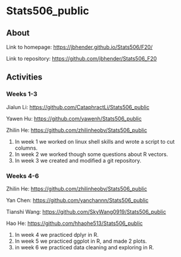 # Stats506_public
## About
Link to homepage: https://jbhender.github.io/Stats506/F20/

Link to repository: https://github.com/jbhender/Stats506_F20
## Activities
### Weeks 1-3
Jialun Li: https://github.com/CataphractLi/Stats506_public

Yawen Hu: https://github.com/yawenh/Stats506_public

Zhilin He: https://github.com/zhilinheobv/Stats506_public

1. In week 1 we worked on linux shell skills and wrote a script to cut columns.
2. In week 2 we worked though some questions about R vectors.
3. In week 3 we created and modified a git repository.

### Weeks 4-6

Zhilin He: https://github.com/zhilinheobv/Stats506_public

Yan Chen: https://github.com/yanchannn/Stats506_public

Tianshi Wang: https://github.com/SkyWang0919/Stats506_public

Hao He: https://github.com/hhaohe513/Stats506_public

1. In week 4 we practiced dplyr in R.
2. In week 5 we practiced ggplot in R, and made 2 plots.
3. in week 6 we practiced data cleaning and exploring in R.
